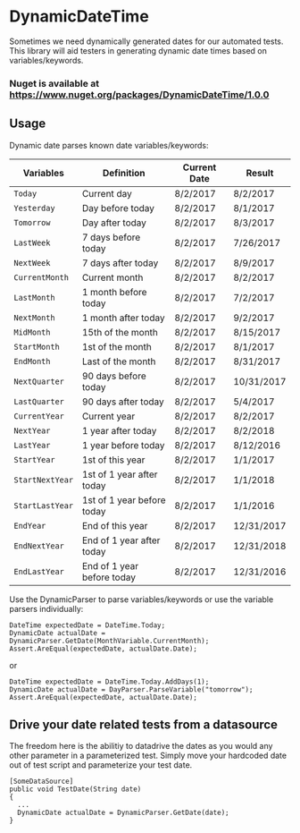 # DynamicDateTime
Sometimes we need dynamically generated dates for our automated tests. This library will aid testers in generating dynamic date times based on variables/keywords. 

### Nuget is available at https://www.nuget.org/packages/DynamicDateTime/1.0.0

## Usage
Dynamic date parses known date variables/keywords:

| Variables     | Definition | Current Date | Result|
| ------------- | ------------- | ------------- | ------------- | 
| `Today`  | Current day  | 8/2/2017 | 8/2/2017 |
| `Yesterday`  | Day before today  | 8/2/2017 | 8/1/2017 |
| `Tomorrow`  | Day after today  | 8/2/2017 | 8/3/2017 |
| `LastWeek`  | 7 days before today  | 8/2/2017 | 7/26/2017 |
| `NextWeek`  | 7 days after today  | 8/2/2017 | 8/9/2017 |
| `CurrentMonth`  | Current month  | 8/2/2017 | 8/2/2017 |
| `LastMonth`  | 1 month before today  | 8/2/2017 | 7/2/2017 |
| `NextMonth`  | 1 month after today  | 8/2/2017 | 9/2/2017 |
| `MidMonth`  | 15th of the month  | 8/2/2017 | 8/15/2017 |
| `StartMonth`  | 1st of the month  | 8/2/2017 | 8/1/2017 |
| `EndMonth`  | Last of the month  | 8/2/2017 | 8/31/2017 |
| `NextQuarter`  | 90 days before today  | 8/2/2017 | 10/31/2017 |
| `LastQuarter`  | 90 days after today  | 8/2/2017 | 5/4/2017 |
| `CurrentYear`  | Current year  | 8/2/2017 | 8/2/2017 |
| `NextYear`  | 1 year after today  | 8/2/2017 | 8/2/2018 |
| `LastYear`  | 1 year before today  | 8/2/2017 | 8/12/2016 |
| `StartYear`  | 1st of this year  | 8/2/2017 | 1/1/2017 |
| `StartNextYear`  | 1st of 1 year after today  | 8/2/2017 | 1/1/2018 |
| `StartLastYear`  | 1st of 1 year before today  | 8/2/2017 | 1/1/2016 |
| `EndYear`  | End of this year  | 8/2/2017 | 12/31/2017 |
| `EndNextYear`  | End of 1 year after today  | 8/2/2017 | 12/31/2018 |
| `EndLastYear`  | End of 1 year before today  | 8/2/2017 | 12/31/2016 |

Use the DynamicParser to parse variables/keywords or use the variable parsers individually:

```
DateTime expectedDate = DateTime.Today;
DynamicDate actualDate = DynamicParser.GetDate(MonthVariable.CurrentMonth);
Assert.AreEqual(expectedDate, actualDate.Date);
```

or 

```
DateTime expectedDate = DateTime.Today.AddDays(1);
DynamicDate actualDate = DayParser.ParseVariable("tomorrow");
Assert.AreEqual(expectedDate, actualDate.Date);
```

## Drive your date related tests from a datasource
The freedom here is the abilitiy to datadrive the dates as you would any other parameter in a parameterized test. Simply move your hardcoded date out of test script and parameterize your test date. 

```
[SomeDataSource]
public void TestDate(String date)
{
  ...
  DynamicDate actualDate = DynamicParser.GetDate(date);
}


